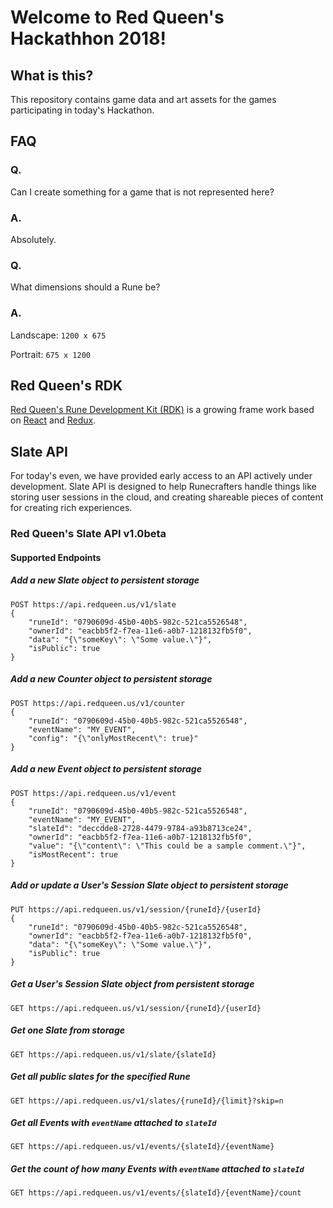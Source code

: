 # Welcome to Red Queen's Hackathhon 2018!

## What is this?

This repository contains game data and art assets for the games participating in today's Hackathon.

## FAQ

### Q.
Can I create something for a game that is not represented here?
### A.
Absolutely.

### Q.
What dimensions should a Rune be?
### A.
Landscape: `1200 x 675`

Portrait: `675 x 1200`

## Red Queen's RDK

[Red Queen's Rune Development Kit (RDK)](https://github.com/RedQueenUS/RDK) is a growing frame work based on [React](https://reactjs.org/) and [Redux](https://redux.js.org/).


## Slate API

For today's even, we have provided early access to an API actively under development. Slate API is designed to help Runecrafters handle things like storing user sessions in the cloud, and creating shareable pieces of content for creating rich experiences.

### Red Queen's Slate API v1.0beta

#### Supported Endpoints

##### Add a new Slate object to persistent storage

```http
POST https://api.redqueen.us/v1/slate
{
    "runeId": "0790609d-45b0-40b5-982c-521ca5526548",
    "ownerId": "eacbb5f2-f7ea-11e6-a0b7-1218132fb5f0",
    "data": "{\"someKey\": \"Some value.\"}",
    "isPublic": true
}
```

##### Add a new Counter object to persistent storage

```http
POST https://api.redqueen.us/v1/counter
{
    "runeId": "0790609d-45b0-40b5-982c-521ca5526548",
    "eventName": "MY_EVENT",
    "config": "{\"onlyMostRecent\": true}"
}
```

##### Add a new Event object to persistent storage

```http
POST https://api.redqueen.us/v1/event
{
    "runeId": "0790609d-45b0-40b5-982c-521ca5526548",
    "eventName": "MY_EVENT",
    "slateId": "deccdde8-2728-4479-9784-a93b8713ce24",
    "ownerId": "eacbb5f2-f7ea-11e6-a0b7-1218132fb5f0",
    "value": "{\"content\": \"This could be a sample comment.\"}",
    "isMostRecent": true
}
```

##### Add or update a User's Session Slate object to persistent storage

```http
PUT https://api.redqueen.us/v1/session/{runeId}/{userId}
{
    "runeId": "0790609d-45b0-40b5-982c-521ca5526548",
    "ownerId": "eacbb5f2-f7ea-11e6-a0b7-1218132fb5f0",
    "data": "{\"someKey\": \"Some value.\"}",
    "isPublic": true
}
```

##### Get a User's Session Slate object from persistent storage

```http
GET https://api.redqueen.us/v1/session/{runeId}/{userId}
```

##### Get one Slate from storage

```http
GET https://api.redqueen.us/v1/slate/{slateId}
```

##### Get all public slates for the specified Rune

```http
GET https://api.redqueen.us/v1/slates/{runeId}/{limit}?skip=n
```

##### Get all Events with `eventName` attached to `slateId`

```http
GET https://api.redqueen.us/v1/events/{slateId}/{eventName}
```

##### Get the count of how many Events with `eventName` attached to `slateId`

```http
GET https://api.redqueen.us/v1/events/{slateId}/{eventName}/count
```
